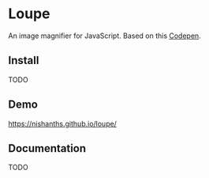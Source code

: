 # Loupe

An image magnifier for JavaScript. Based on this [Codepen](https://codepen.io/pixelacorn/pen/eNObea).

## Install

TODO

## Demo

https://nishanths.github.io/loupe/

## Documentation

TODO
